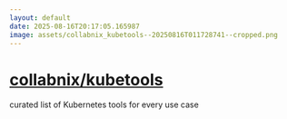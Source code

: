 ```yaml
---
layout: default
date: 2025-08-16T20:17:05.165987
image: assets/collabnix_kubetools--20250816T011728741--cropped.png
---
```


# [collabnix/kubetools](https://github.com/collabnix/kubetools)

curated list of Kubernetes tools for every use case
